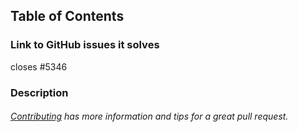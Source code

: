 ## Table of Contents
### Link to GitHub issues it solves
closes #5346
### Description

###### [Contributing](https://github.com/zeoflow/zson/blob/master/docs/contributing.md) has more information and tips for a great pull request.